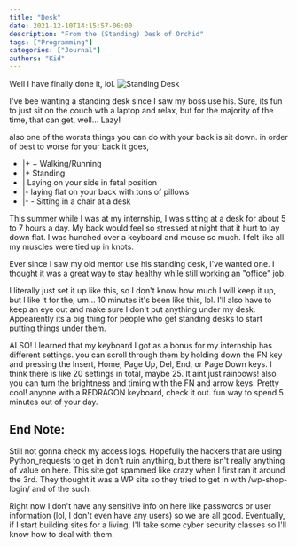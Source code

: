 ```yaml
---
title: "Desk"
date: 2021-12-10T14:15:57-06:00
description: "From the (Standing) Desk of Orchid"
tags: ["Programming"]
categories: ["Journal"]
authors: "Kid"
---
```


Well I have finally done it, lol. ![Standing Desk](/standingDesk.jpg)

I've bee wanting a standing desk since I saw my boss use his. Sure, its fun to just sit on the couch wth a laptop and relax, but for the majority of the time, that can get, well... Lazy! 

also one of the worsts things you can do with your back is sit down. in order of best to worse for your back it goes,

- |+ + Walking/Running
- |+ Standing
- | Laying on your side in fetal position 
- |- laying flat on your back with tons of pillows
- |- - Sitting in a chair at a desk 

This summer while I was at my internship, I was sitting at a desk for about 5 to 7 hours a day. My back would feel so stressed at night that it hurt to lay down flat. I was hunched over a keyboard and mouse so much. I felt like all my muscles were tied up in knots.

Ever since I saw my old mentor use his standing desk, I've wanted one. I thought it was a great way to stay healthy while still working an "office" job. 

I literally just set it up like this, so I don't know how much I will keep it up, but I like it for the, um... 10 minutes it's been like this, lol. I'll also have to keep an eye out and make sure I don't put anything under my desk. Appearently its a big thing for people who get standing desks to start putting things under them.

ALSO! I learned that my keyboard I got as a bonus for my internship has different settings. you can scroll through them by holding down the FN key and pressing the Insert, Home, Page Up, Del, End, or Page Down keys. I think there is like 20 settings in total, maybe 25. It aint just rainbows! also you can turn the brightness and timing with the FN and arrow keys. Pretty cool! anyone with a REDRAGON keyboard, check it out. fun way to spend 5 minutes out of your day.

## End Note:

Still not gonna check my access logs. Hopefully the hackers that are using Python_requests to get in don't ruin anything, but there isn't really anything of value on here. This site got spammed like crazy when I first ran it around the 3rd. They thought it was a WP site so they tried to get in with /wp-shop-login/ and of the such.

Right now I don't have any sensitive info on here like passwords or user information (lol, I don't even have any users) so we are all good. Eventually, if I start building sites for a living, I'll take some cyber security classes so I'll know how to deal with them.
